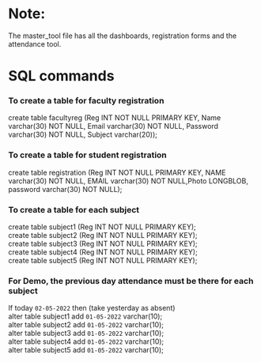 # Note:
The master_tool file has all the dashboards, registration forms and the attendance tool.

# SQL commands

### To create a table for faculty registration

create table facultyreg (Reg INT NOT NULL PRIMARY KEY, Name varchar(30) NOT NULL, Email varchar(30) NOT NULL, Password varchar(30) NOT NULL, Subject varchar(20));

###  To create a table for student registration

create table registration (Reg INT NOT NULL PRIMARY KEY, NAME varchar(30) NOT NULL, EMAIL varchar(30) NOT NULL,Photo LONGBLOB, password varchar(30) NOT NULL);

### To create a table for each subject

create table subject1 (Reg INT NOT NULL PRIMARY KEY);<br>
create table subject2 (Reg INT NOT NULL PRIMARY KEY);<br>
create table subject3 (Reg INT NOT NULL PRIMARY KEY);<br>
create table subject4 (Reg INT NOT NULL PRIMARY KEY);<br>
create table subject5 (Reg INT NOT NULL PRIMARY KEY);<br>


### For Demo, the previous day attendance must be there for each subject<br>
If today `02-05-2022` then (take yesterday as absent)<br>
alter table subject1 add `01-05-2022` varchar(10);<br>
alter table subject2 add `01-05-2022` varchar(10);<br>
alter table subject3 add `01-05-2022` varchar(10);<br>
alter table subject4 add `01-05-2022` varchar(10);<br>
alter table subject5 add `01-05-2022` varchar(10);



